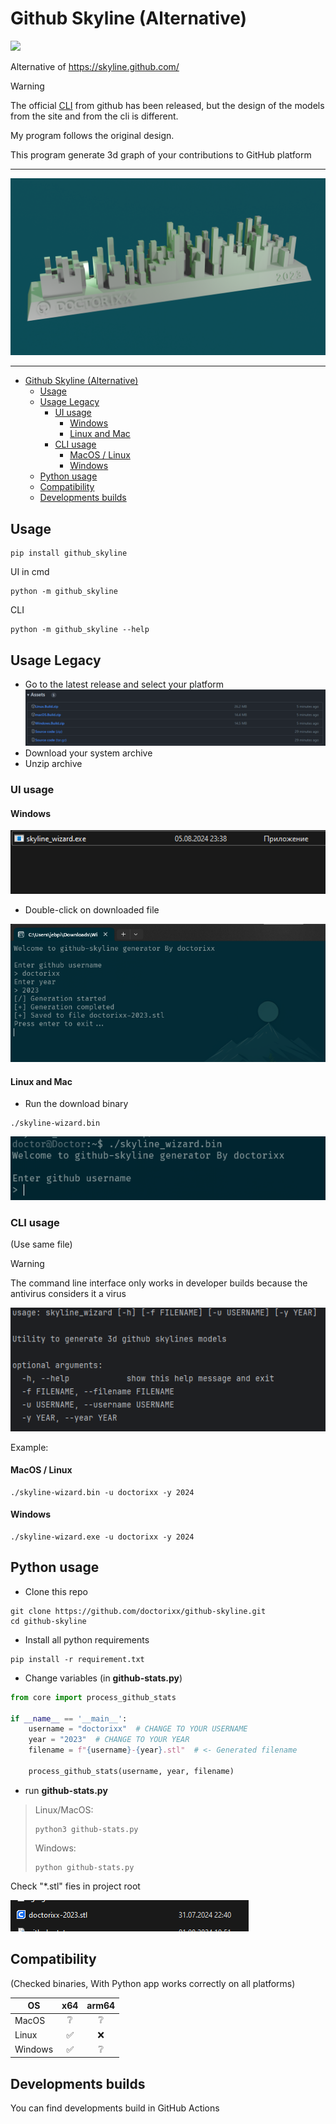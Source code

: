 # Github Skyline (Alternative)  
![](https://img.shields.io/badge/export-stl-blue)


Alternative of https://skyline.github.com/

> [!WARNING]  
> The official [CLI](https://github.com/github/gh-skyline) from github has been released, but the design of the models from the site and from the cli is different.
> 
> My program follows the original design.


This program generate 3d graph of your contributions to GitHub platform
___
![](images/render.png "Github skyline render")
___

<!-- TOC -->
* [Github Skyline (Alternative)](#github-skyline-alternative-)
  * [Usage](#usage)
  * [Usage Legacy](#usage-legacy)
    * [UI usage](#ui-usage)
      * [Windows](#windows)
      * [Linux and Mac](#linux-and-mac)
    * [CLI usage](#cli-usage)
      * [MacOS / Linux](#macos--linux)
      * [Windows](#windows-1)
  * [Python usage](#python-usage)
  * [Compatibility](#compatibility)
  * [Developments builds](#developments-builds)
<!-- TOC -->

## Usage

```shell
pip install github_skyline
```


UI in cmd

```shell
python -m github_skyline
```

CLI
```shell
python -m github_skyline --help
```


## Usage Legacy

- Go to the latest release and select your platform
  ![](images/release_assets.png "Github skyline render")
- Download your system archive
- Unzip archive

### UI usage

#### Windows

![](images/windows_open.png "Github skyline render")

- Double-click on downloaded file

![](images/windows_work_example.png "Github skyline render")

#### Linux and Mac

- Run the download binary

```shell
./skyline-wizard.bin
```

![](images/linux_run_example.png "Github skyline render")

### CLI usage
(Use same file)
> [!WARNING]  
> The command line interface only works in developer builds because the antivirus considers it a virus


![img.png](images/cli_options.png)

Example:

#### MacOS / Linux

```shell
./skyline-wizard.bin -u doctorixx -y 2024
```

#### Windows

```shell
./skyline-wizard.exe -u doctorixx -y 2024
```

## Python usage

- Clone this repo

```shell
git clone https://github.com/doctorixx/github-skyline.git
cd github-skyline
```

- Install all python requirements

```shell
pip install -r requirement.txt
```

- Change variables (in **github-stats.py**)

```python
from core import process_github_stats

if __name__ == '__main__':
    username = "doctorixx"  # CHANGE TO YOUR USERNAME
    year = "2023"  # CHANGE TO YOUR YEAR
    filename = f"{username}-{year}.stl"  # <- Generated filename

    process_github_stats(username, year, filename)
```

- run **github-stats.py**

> Linux/MacOS:
> ```shell
> python3 github-stats.py
> ```
> Windows:
> ```shell
> python github-stats.py
> ```

Check "*.stl" fies in project root

![](images/stl_file.png "Stl file in explorer")

## Compatibility

(Checked binaries, With Python app works correctly on all platforms)

| OS      | x64 | arm64 |
|---------|:---:|:-----:|
| MacOS   |  ❔  |   ❔   |
| Linux   |  ✅  |   ❌   |
| Windows |  ✅  |   ❔   |

## Developments builds

You can find developments build in GitHub Actions
